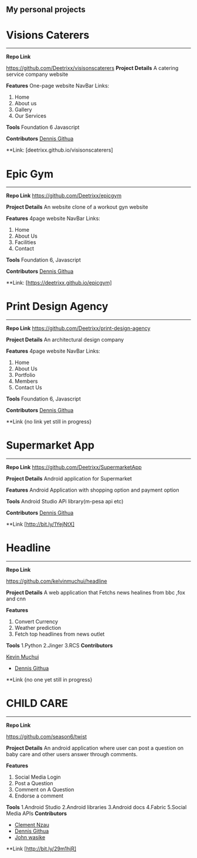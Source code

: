 

## My personal projects 


# Visions Caterers
_________________

**Repo Link**

 https://github.com/Deetrixx/visisonscaterers
**Project Details**
A catering service company website


**Features**
One-page website
NavBar Links: 
 1. Home 
 2. About us
 3. Gallery
 4. Our Services

**Tools**
Foundation 6
Javascript

**Contributors**
 [Dennis Githua](https://github.com/Deetrixx)
 
 **Link: [deetrixx.github.io/visisonscaterers]
 
 # Epic Gym
_________________

**Repo Link**
 https://github.com/Deetrixx/epicgym

**Project Details**
 An website clone of a workout gyn website 


**Features**
4page website
NavBar Links: 
 1. Home 
 2. About Us
 3. Facilities
 4. Contact
 

**Tools**
Foundation 6, Javascript

**Contributors**
[Dennis Githua](https://github.com/Deetrixx)

**Link: [https://deetrixx.github.io/epicgym]
 
# Print Design Agency
_________________

**Repo Link**
 https://github.com/Deetrixx/print-design-agency

**Project Details**
 An architectural design company 


**Features**
4page website
NavBar Links: 
 1. Home 
 2. About Us
 3. Portfolio
 4. Members
 5. Contact Us

**Tools**
Foundation 6, Javascript

**Contributors**
[Dennis Githua](https://github.com/Deetrixx)

**Link {no link yet still in progress}
 
 
# Supermarket App
_________________

**Repo Link**
 https://github.com/Deetrixx/SupermarketApp

**Project Details**
Android application for Supermarket


**Features**
Android Application with shopping option and  payment option


**Tools**
Android Studio
APi library(m-pesa api etc)


**Contributors**
[Dennis Githua](https://github.com/Deetrixx)

**Link [http://bit.ly/1YejNtX]


# Headline
_________________

**Repo Link**

https://github.com/kelvinmuchui/headline

**Project Details**
A web application that Fetchs news healines from bbc ,fox and cnn


**Features**
 1. Convert Currency
 2. Weather prediction
 3. Fetch top headlines from news outlet


**Tools**
  1.Python
  2.Jinger 
  3.RCS
**Contributors**
  
  [Kevin Muchui](https://github.com/kelvinmuchui)
 + [Dennis Githua](https://github.com/Deetrixx)
 
 **Link {no one yet still in progress}
 
# CHILD CARE
_________________

**Repo Link**

https://github.com/season6/twist

**Project Details**
An android application where user can post a question on baby care and other users answer through comments.


**Features**
 1. Social Media Login
 2. Post a Question
 3. Comment on A Question
 4. Endorse a comment
 


**Tools**
  1.Android Studio
  2.Android libraries
  3.Android docs
  4.Fabric
  5.Social Media APIs
**Contributors**
  
 + [Clement Nzau](https://github.com/cnzau)
 + [Dennis Githua](https://github.com/Deetrixx)
 + [John wasike](https://github.com/johntechie)
 
**Link [http://bit.ly/29m1hjR]